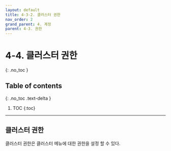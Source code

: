 ```yaml
---
layout: default
title: 4-3-2. 클러스터 권한
nav_order: 2
grand_parent: 4. 계정
parent: 4-3. 권한
---
```


# 4-4. 클러스터 권한
{: .no_toc }

## Table of contents
{: .no_toc .text-delta }

1. TOC
{:toc}

---


## 클러스터 권한
클러스터 권한은 클러스터 메뉴에 대한 권한을 설정 할 수 있다.
